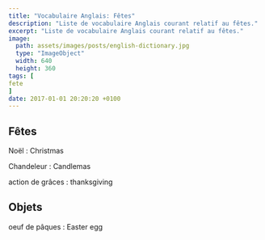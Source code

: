 ```yaml
---
title: "Vocabulaire Anglais: Fêtes"
description: "Liste de vocabulaire Anglais courant relatif au fêtes."
excerpt: "Liste de vocabulaire Anglais courant relatif au fêtes."
image:
  path: assets/images/posts/english-dictionary.jpg
  type: "ImageObject"
  width: 640
  height: 360
tags: [
fete
]
date: 2017-01-01 20:20:20 +0100
---
```


## Fêtes

Noël
: Christmas

Chandeleur
: Candlemas

action de grâces
: thanksgiving


## Objets

oeuf de pâques
: Easter egg
